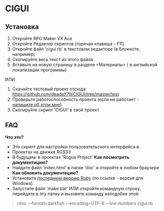 ﻿CIGUI
=====

Установка
---
 1. Откройте RPG Maker VX Ace
 2. Откройте Редактор скриптов (горячая клавиша - F11)
 3. Откройте файл 'cigui.rb' в текстовом редакторе (в Блокноте, например)
 4. Скопируйте весь текст из этого файла
 5. Вставьте на новую страницу в разделе <Материалы> (<Materials> в английской локализации программы)

ИЛИ

 1. Скачайте тестовый проект отсюда: https://github.com/deadelf79/CIGUI/tree/master/test
 2. Проверьте работоспособность проекта (если не работает - [напишите об этом мне](mailto:deadelf79@gmail.com))
 3. Скопируйте скрипт 'CIGUI' в свой проект
 
FAQ
---
**Что это?**
 - Это скрипт для настройки пользовательского интерфейса в:
  - Проектах на движке RGSS3
  - В будущем: в проектах 'Rogue Project'
**Как посмотреть документацию?**
 - Найдите файл 'index.html' в папке 'doc' и откройте в любом браузере
**Как обновить документацию?**
 - Установите [последнюю версию Ruby](http://rubyinstaller.org/ ) (по ссылке - версия для Windows)
 - Запустите файл 'make.bat' ИЛИ откройте командную строку, перейдите в эту папку и вызовите команду наподобие этой:
> rdoc --format=darkfish --encoding=UTF-8 --line-numbers cigui.rb